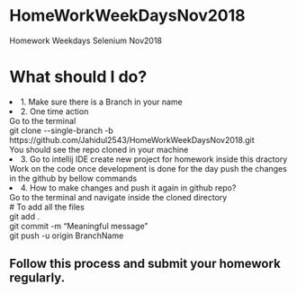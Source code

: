 # HomeWorkWeekDaysNov2018
Homework Weekdays Selenium Nov2018
<h1>What should I do?</h2>
<oi>
  <li>1. Make sure there is a Branch in your name</li>
  <li>2. One time action <br>
      Go to the terminal<br>
      git clone --single-branch -b https://github.com/Jahidul2543/HomeWorkWeekDaysNov2018.git <br>
      You should see the repo cloned in your machine
  </li>
  
  <li> 3. Go to intellij IDE create new project for homework inside this dractory </br>
          Work on the code once development is done for the day push the changes in the github by bellow commands
  </li>
  
  <li>4. How to make changes and push it again in github repo? </br>
    Go to the terminal and navigate inside the cloned directory</br>
    # To add all the files</br>
git add . </br>
git commit -m “Meaningful message” </br>
git push -u origin BranchName </br>
   </li>
 
</ol>

<h2>Follow this process and submit your homework regularly.</h2>

